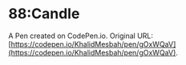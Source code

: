 # 88:Candle

A Pen created on CodePen.io. Original URL: [https://codepen.io/KhalidMesbah/pen/gOxWQaV](https://codepen.io/KhalidMesbah/pen/gOxWQaV).


